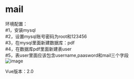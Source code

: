 # mail
环境配置：  
#1，安装mysql   
#2，设置mysql账号密码为root和123456   
#3，在mysql里面新建数据库：pdf     
#4，在数据库pdf里面新建表user   
#5，表user里面应该包含username,paasword和mail三个字段    
![image](https://user-images.githubusercontent.com/102196935/176362323-59a72ea0-a78e-489a-93f3-36550b4b3565.png)

Vue版本：2.0
